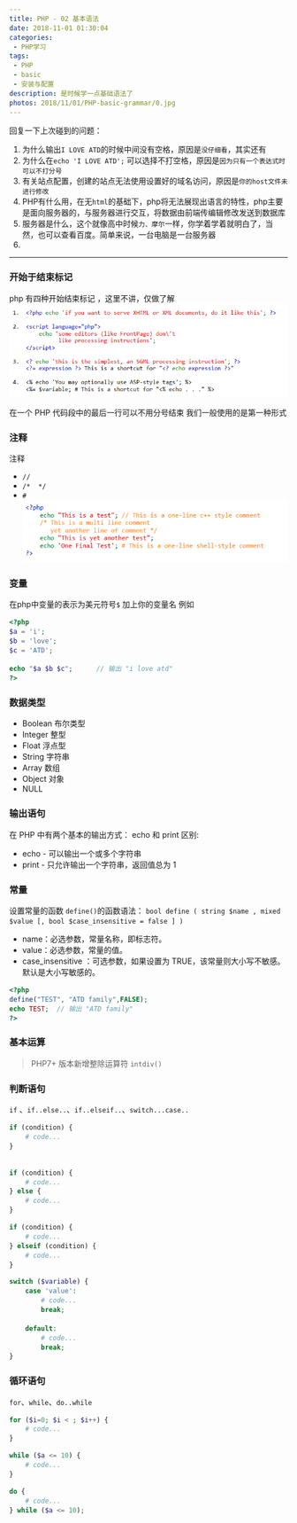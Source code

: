 ```yaml
---
title: PHP - 02 基本语法
date: 2018-11-01 01:30:04
categories:
 - PHP学习
tags:
 - PHP
 - basic
 - 安装与配置
description: 是时候学一点基础语法了
photos: 2018/11/01/PHP-basic-grammar/0.jpg
---
```



回复一下上次碰到的问题：
1. 为什么输出`I LOVE ATD`的时候中间没有空格，原因是`没仔细看`，其实还有
2. 为什么在`echo 'I LOVE ATD';` 可以选择不打空格，原因是`因为只有一个表达式时可以不打分号`
3. 有关站点配置，创建的站点无法使用设置好的域名访问，原因是`你的host文件未进行修改`
4. PHP有什么用，在无`html`的基础下，php将无法展现出语言的特性，php主要是面向服务器的，与服务器进行交互，将数据由前端传编辑修改发送到数据库
5. 服务器是什么，这个就像高中时候`力、摩尔`一样，你学着学着就明白了，当然，也可以查看百度。简单来说，一台电脑是一台服务器
6. 
---

### 开始于结束标记
php 有四种开始结束标记 ，这里不讲，仅做了解
![2.1](PHP-basic-grammar/2.1.png)

在一个 PHP 代码段中的最后一行可以不用分号结束
我们一般使用的是第一种形式

### 注释
注释
 - `//`
 - `/*  */`
 - `#`
![2.2](PHP-basic-grammar/2.2.png)

### 变量

在php中变量的表示为美元符号`$` 加上你的变量名
例如
```php
<?php
$a = 'i';
$b = 'love';
$c = 'ATD';

echo "$a $b $c";      // 输出 "i love atd"
?>
```

### 数据类型

 - Boolean 布尔类型
 - Integer 整型
 - Float 浮点型
 - String 字符串
 - Array 数组
 - Object 对象
 - NULL

### 输出语句

在 PHP 中有两个基本的输出方式： echo 和 print
区别:
 - echo - 可以输出一个或多个字符串
 - print - 只允许输出一个字符串，返回值总为 1

### 常量

设置常量的函数 `define()`的函数语法：
`bool define ( string $name , mixed $value [, bool $case_insensitive = false ] )`

 - name：必选参数，常量名称，即标志符。
 - value：必选参数，常量的值。
 - case_insensitive ：可选参数，如果设置为 TRUE，该常量则大小写不敏感。默认是大小写敏感的。

```php
<?php
define("TEST", "ATD family",FALSE);
echo TEST;  // 输出 "ATD family"
?>
```

### 基本运算

>PHP7+ 版本新增整除运算符 `intdiv()`

### 判断语句
`if` 、`if..else..`、`if..elseif..`、`switch...case..`

```php
if (condition) {
    # code...
}
```

```php

if (condition) {
    # code...
} else {
    # code...
}

```

```php
if (condition) {
    # code...
} elseif (condition) {
    # code...
}
```

```php
switch ($variable) {
    case 'value':
        # code...
        break;
    
    default:
        # code...
        break;
}
```

### 循环语句

`for`、`while`、`do..while`
```php
for ($i=0; $i < ; $i++) { 
    # code...
}
```

```php
while ($a <= 10) {
    # code...
}
```

```php
do {
    # code...
} while ($a <= 10);
```